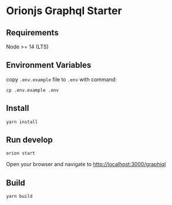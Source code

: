 # Orionjs Graphql Starter

## Requirements

Node >= 14 (LTS)

## Environment Variables

copy `.env.example` file to `.env` with command:

```
cp .env.example .env
```

## Install

```
yarn install
```

## Run develop

```cli
orion start
```

Open your browser and navigate to [http://localhost:3000/graphiql](http://localhost:3000/graphiql)

## Build

```cli
yarn build
```
